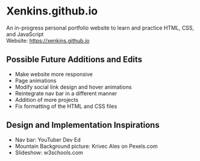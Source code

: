# Xenkins.github.io
An in-progress personal portfolio website to learn and practice HTML, CSS, and JavaScript <br />
Website: https://xenkins.github.io
## Possible Future Additions and Edits
- Make website more responsive
- Page animations
- Modify social link design and hover animations
- Reintegrate nav bar in a different manner
- Addition of more projects
- Fix formatting of the HTML and CSS files
## Design and Implementation Inspirations
- Nav bar: YouTuber Dev Ed
- Mountain Background picture: Krivec Ales on Pexels.com
- Slideshow: w3schools.com


